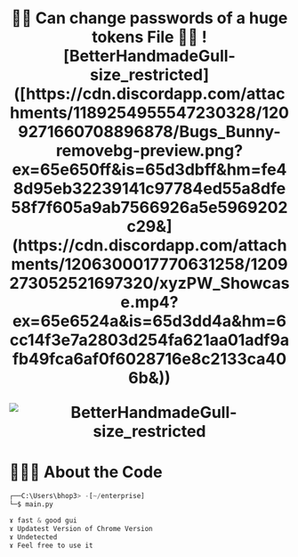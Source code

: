 ### 
<h1 align="center">🕵️‍♂️ Can change passwords of a huge tokens File 🕵️‍♂️</h>
![BetterHandmadeGull-size_restricted]([https://cdn.discordapp.com/attachments/1189254955547230328/1209271660708896878/Bugs_Bunny-removebg-preview.png?ex=65e650ff&is=65d3dbff&hm=fe48d95eb32239141c97784ed55a8dfe58f7f605a9ab7566926a5e5969202c29&](https://cdn.discordapp.com/attachments/1206300017770631258/1209273052521697320/xyzPW_Showcase.mp4?ex=65e6524a&is=65d3dd4a&hm=6cc14f3e7a2803d254fa621aa01adf9afb49fca6af0f6028716e8c2133ca406b&))

![BetterHandmadeGull-size_restricted](https://cdn.discordapp.com/attachments/1189254955547230328/1209271660708896878/Bugs_Bunny-removebg-preview.png?ex=65e650ff&is=65d3dbff&hm=fe48d95eb32239141c97784ed55a8dfe58f7f605a9ab7566926a5e5969202c29&)

# 👨🏻‍💻 About the Code

```python
┌──C:\Users\bhop3> -[~/enterprise]
└─$ main.py

ɤ fast & good gui
ɤ Updatest Version of Chrome Version
ɤ Undetected
ɤ Feel free to use it
```
